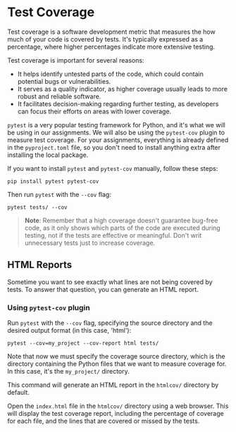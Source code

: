# Test Coverage

Test coverage is a software development metric that measures the how much of your code is covered by tests. It's typically expressed as a percentage, where higher percentages indicate more extensive testing.

Test coverage is important for several reasons:

* It helps identify untested parts of the code, which could contain potential bugs or vulnerabilities.
* It serves as a quality indicator, as higher coverage usually leads to more robust and reliable software.
* It facilitates decision-making regarding further testing, as developers can focus their efforts on areas with lower coverage.

`pytest` is a very popular testing framework for Python, and it's what we will be using in our assignments. We will also be using the `pytest-cov` plugin to measure test coverage. For your assignments, everything is already defined in the `pyproject.toml` file, so you don't need to install anything extra after installing the local package.

If you want to install `pytest` and `pytest-cov` manually, follow these steps:

```shell
pip install pytest pytest-cov
```

Then run `pytest` with the `--cov` flag:

```shell
pytest tests/ --cov
```

> **Note**: Remember that a high coverage doesn't guarantee bug-free code, as it only shows which parts of the code are executed during testing, not if the tests are effective or meaningful. Don't writ unnecessary tests just to increase coverage.

## HTML Reports

Sometime you want to see exactly what lines are not being covered by tests. To answer that question, you can generate an HTML report.

### Using `pytest-cov` plugin

Run `pytest` with the `--cov` flag, specifying the source directory and the desired output format (in this case, 'html'):

```shell
pytest --cov=my_project --cov-report html tests/
```

Note that now we must specify the coverage source directory, which is the directory containing the Python files that we want to measure coverage for. In this case, it's the `my_project/` directory.

This command will generate an HTML report in the `htmlcov/` directory by default.

Open the `index.html` file in the `htmlcov/` directory using a web browser. This will display the test coverage report, including the percentage of coverage for each file, and the lines that are covered or missed by the tests.
